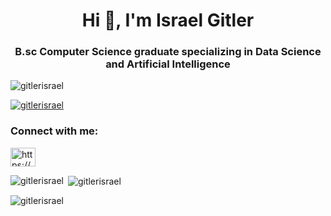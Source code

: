 <h1 align="center">Hi 👋, I'm Israel Gitler</h1>
<h3 align="center">B.sc Computer Science graduate specializing in Data Science and Artificial Intelligence</h3>

<p align="left"> <img src="https://komarev.com/ghpvc/?username=gitlerisrael&label=Profile%20views&color=0e75b6&style=flat" alt="gitlerisrael" /> </p>

<p align="left"> <a href="https://github.com/ryo-ma/github-profile-trophy"><img src="https://github-profile-trophy.vercel.app/?username=gitlerisrael" alt="gitlerisrael" /></a> </p>

<h3 align="left">Connect with me:</h3>
<p align="left">
<a href="https://linkedin.com/in/https://www.linkedin.com/in/israelgitler/" target="blank"><img align="center" src="https://raw.githubusercontent.com/rahuldkjain/github-profile-readme-generator/master/src/images/icons/Social/linked-in-alt.svg" alt="https://www.linkedin.com/in/israelgitler/" height="30" width="40" /></a>
</p>

<p><img align="left" src="https://github-readme-stats.vercel.app/api/top-langs?username=gitlerisrael&show_icons=true&locale=en&layout=compact" alt="gitlerisrael" /></p>

<p>&nbsp;<img align="center" src="https://github-readme-stats.vercel.app/api?username=gitlerisrael&show_icons=true&locale=en" alt="gitlerisrael" /></p>

<p><img align="center" src="https://github-readme-streak-stats.herokuapp.com/?user=gitlerisrael&" alt="gitlerisrael" /></p>
